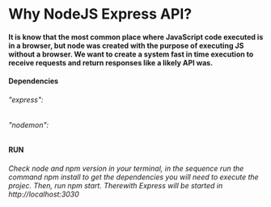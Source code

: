 # Why NodeJS Express API?

#### It is know that the most common place where JavaScript code executed is in a browser, but node was created with the purpose of executing JS without a browser. We want to create a system fast in time execution to receive requests and return responses like a likely API was.

#### Dependencies
###### "express":
###### "nodemon":

#### RUN

###### Check node and npm version in your terminal, in the sequence run the command npm install to get the dependencies you will need to execute the projec. Then, run npm start. Therewith Express will be started in http://localhost:3030 